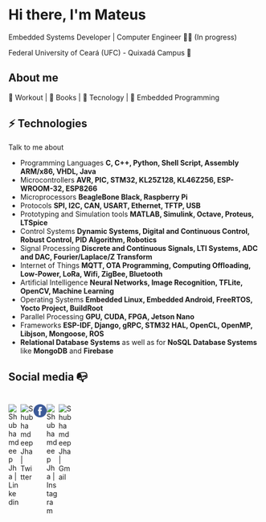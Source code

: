 # Hi there, I'm Mateus

Embedded Systems Developer | Computer Engineer :man_technologist: (In progress)

Federal University of Ceará (UFC) - Quixadá Campus :chicken:

## About me 

:muscle: Workout | :blue_book: Books | :rocket: Tecnology | :robot: Embedded Programming

## ⚡ Technologies
Talk to me about
- Programming Languages **C, C++, Python, Shell Script, Assembly ARM/x86, VHDL, Java**
- Microcontrollers **AVR, PIC, STM32, KL25Z128, KL46Z256, ESP-WROOM-32, ESP8266**
- Microprocessors **BeagleBone Black, Raspberry Pi**
- Protocols **SPI, I2C, CAN, USART, Ethernet, TFTP, USB**
- Prototyping and Simulation tools **MATLAB, Simulink, Octave, Proteus, LTSpice**
- Control Systems **Dynamic Systems, Digital and Continuous Control, Robust Control, PID Algorithm, Robotics**
- Signal Processing **Discrete and Continuous Signals, LTI Systems, ADC and DAC, Fourier/Laplace/Z Transform**
- Internet of Things **MQTT, OTA Programming, Computing Offloading, Low-Power, LoRa, Wifi, ZigBee, Bluetooth**
- Artificial Intelligence **Neural Networks, Image Recognition, TFLite, OpenCV, Machine Learning**
- Operating Systems **Embedded Linux, Embedded Android, FreeRTOS, Yocto Project, BuildRoot**
- Parallel Processing **GPU, CUDA, FPGA, Jetson Nano**
- Frameworks **ESP-IDF, Django, gRPC, STM32 HAL, OpenCL, OpenMP, Libjson, Mongoose, ROS**
- **Relational Database Systems** as well as for **NoSQL Database Systems** like **MongoDB** and **Firebase**

## Social media :mailbox_with_no_mail:

<br>

  <a href="https://www.linkedin.com/in/mattsousaa/">
    <img align="left" alt="Shubhamdeep Jha | Linkedin" width="24px" src="https://github.com/TheDudeThatCode/TheDudeThatCode/blob/master/Assets/Linkedin.svg" />
  </a>
  <a href="https://twitter.com/mattsousaa1">
    <img align="left" alt="Shubhamdeep Jha | Twitter" width="26px" src="https://github.com/TheDudeThatCode/TheDudeThatCode/blob/master/Assets/Twitter.svg" />
  </a>
  <a href="https://www.facebook.com/mateus.sousa.589/">
    <img align="left" alt="Shubhamdeep Jha | Twitter" width="26px" src="https://github.com/mattsousaa/mattsousaa/blob/master/facebook.svg" />
  </a>
  <a href="https://www.instagram.com/mat.sousaa/?hl=pt-br">
    <img align="left" alt="Shubhamdeep Jha | Instagram" width="24px" src="https://github.com/TheDudeThatCode/TheDudeThatCode/blob/master/Assets/Instagram.svg" />
  </a>
  <a href="mateuseng_ec@alu.ufc.br">
    <img align="left" alt="Shubhamdeep Jha | Gmail" width="26px" src="https://github.com/TheDudeThatCode/TheDudeThatCode/blob/master/Assets/Gmail.svg" />
  </a>

<br>

